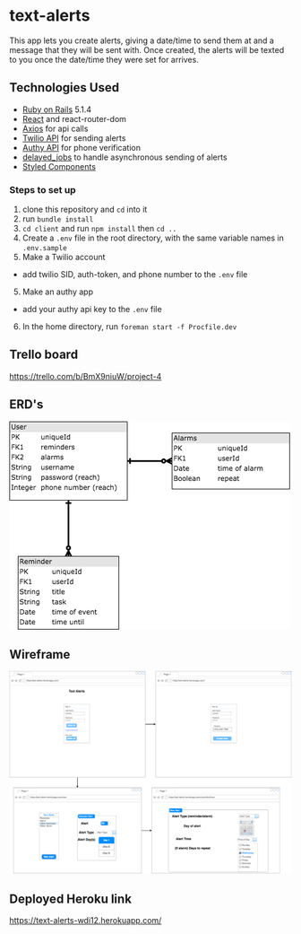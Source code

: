 # text-alerts

This app lets you create alerts, giving a date/time to send them at and a message that they will be sent with.
Once created, the alerts will be texted to you once the date/time they were set for arrives.

## Technologies Used
  - [Ruby on Rails](http://rubyonrails.org/) 5.1.4
  - [React](https://reactjs.org/) and react-router-dom
  - [Axios](https://www.npmjs.com/package/axios) for api calls
  - [Twilio API](https://www.twilio.com/) for sending alerts
  - [Authy API](https://authy.com/) for phone verification
  - [delayed_jobs](https://github.com/collectiveidea/delayed_job/tree/v4.1.3) to handle asynchronous sending of alerts
  - [Styled Components](https://www.styled-components.com/)

### Steps to set up
1. clone this repository and `cd` into it
2. run `bundle install`
3. `cd client` and run `npm install` then `cd ..`
4. Create a `.env` file in the root directory, with the same variable names in `.env.sample`
4. Make a Twilio account
  - add twilio SID, auth-token, and phone number to the `.env` file
5. Make an authy app
  - add your authy api key to the `.env` file
6. In the home directory, run `foreman start -f Procfile.dev`


## Trello board
https://trello.com/b/BmX9niuW/project-4

## ERD's
![oops! look in diagrams/ERDs.png for the image that should be here](/diagrams/ERDs.png?raw=true "ERD")

## Wireframe
![oops! look in diagrams/Wireframe.png for the image that should be here](/diagrams/Wireframe.png?raw=true "Wireframe")

## Deployed Heroku link
https://text-alerts-wdi12.herokuapp.com/
